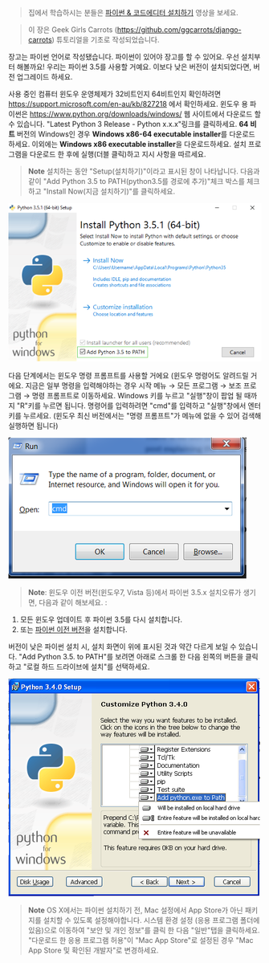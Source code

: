 > 집에서 학습하시는 분들은 [파이썬 & 코드에디터 설치하기](https://www.youtube.com/watch?v=pVTaqzKZCdA) 영상을 보세요.

> 이 장은 Geek Girls Carrots (https://github.com/ggcarrots/django-carrots) 튜토리얼을 기초로 작성되었습니다.

장고는 파이썬 언어로 작성됐습니다. 파이썬이 있어야 장고를 할 수 있어요. 우선 설치부터 해볼까요! 우리는 파이썬 3.5를 사용할 거예요. 이보다 낮은 버전이 설치되었다면, 버전 업그레이드 하세요.

<!--sec data-title="Windows" data-id="python_windows" data-collapse=true ces-->

사용 중인 컴퓨터 윈도우 운영체제가 32비트인지 64비트인지 확인하려면 https://support.microsoft.com/en-au/kb/827218 에서 확인하세요. 윈도우 용 파이썬은 https://www.python.org/downloads/windows/ 웹 사이트에서 다운로드 할 수 있습니다. "Latest Python 3 Release - Python x.x.x"링크를 클릭하세요. **64 비트** 버전의 Windows인 경우 **Windows x86-64 executable installer**를 다운로드하세요. 이외에는 **Windows x86 executable installer**을 다운로드하세요. 설치 프로그램을 다운로드 한 후에 실행(더블 클릭)하고 지시 사항을 따르세요.

> **Note** 설치하는 동안 "Setup(설치하기)"이라고 표시된 창이 나타납니다. 다음과 같이 "Add Python 3.5 to PATH(python3.5를 경로에 추가)"체크 박스를 체크하고 "Install Now(지금 설치하기)"를 클릭하세요.

![Don't forget to add Python to the Path](../python_installation/images/python-installation-options.png)

다음 단계에서는 윈도우 명령 프롬프트를 사용할 거에요 (윈도우 명령어도 알려드릴 거에요. 지금은 일부 명령을 입력해야하는 경우 시작 메뉴 → 모든 프로그램 → 보조 프로그램 → 명령 프롬프트로 이동하세요. Windows 키를 누르고 "실행"창이 팝업 될 때까지 "R"키를 누르면 됩니다. 명령어를 입력하려면 "cmd"를 입력하고 "실행"창에서 엔터키를 누르세요. (윈도우 최신 버전에서는 "명령 프롬프트"가 메뉴에 없을 수 있어 검색해 실행하면 됩니다)

![Type "cmd" in the "Run" window](../python_installation/images/windows-plus-r.png)

> **Note**: 윈도우 이전 버전(윈도우7, Vista 등)에서 파이썬 3.5.x 설치오류가 생기면, 다음과 같이 해보세요. :
1. 모든 윈도우 업데이트 후 파이썬 3.5를 다시 설치합니다.
2. 또는 [파이썬 이전 버전](https://www.python.org/downloads/windows/)을 설치합니다. 

버전이 낮은 파이썬 설치 시, 설치 화면이 위에 표시된 것과 약간 다르게 보일 수 있습니다. "Add Python 3.5. to PATH"를 보려면 아래로 스크롤 한 다음 왼쪽의 버튼을 클릭하고 "로컬 하드 드라이브에 설치"를 선택하세요.

![Add Python to the Path, older versions](../python_installation/images/add_python_to_windows_path.png)

<!--endsec-->

<!--sec data-title="OS X" data-id="python_OSX"
data-collapse=true ces-->

> **Note** OS X에서는 파이썬 설치하기 전, Mac 설정에서 App Store가 아닌 패키지를 설치할 수 있도록 설정해야합니다. 시스템 환경 설정 (응용 프로그램 폴더에 있음)으로 이동하여 "보안 및 개인 정보"를 클릭 한 다음 "일반"탭을 클릭하세요. "다운로드 한 응용 프로그램 허용"이 "Mac App Store"로 설정된 경우 "Mac App Store 및 확인된 개발자"로 변경하세요.
